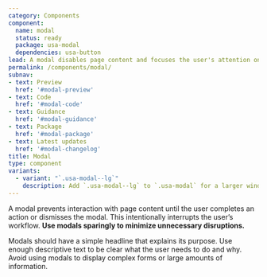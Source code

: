 ```yaml
---
category: Components
component:
  name: modal
  status: ready
  package: usa-modal
  dependencies: usa-button
lead: A modal disables page content and focuses the user's attention on a single task or message.
permalink: /components/modal/
subnav:
- text: Preview
  href: '#modal-preview'
- text: Code
  href: '#modal-code'
- text: Guidance
  href: '#modal-guidance'
- text: Package
  href: '#modal-package'
- text: Latest updates
  href: '#modal-changelog'
title: Modal
type: component
variants:
  - variant: "`.usa-modal--lg`"
    description: Add `.usa-modal--lg` to `.usa-modal` for a larger window and larger heading size on wider screens.
---
```

A modal prevents interaction with page content until the user completes an action or dismisses the modal. This intentionally interrupts the user’s workflow. **Use modals sparingly to minimize unnecessary disruptions.**

Modals should have a simple headline that explains its purpose. Use enough descriptive text to be clear what the user needs to do and why. Avoid using modals to display complex forms or large amounts of information.
